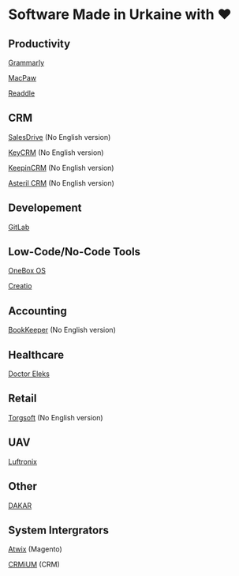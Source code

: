 # Software Made in Urkaine with ❤️

## Productivity
[Grammarly](https://www.grammarly.com/)

[MacPaw](https://macpaw.com/)

[Readdle](https://readdle.com/)

## CRM
[SalesDrive](https://salesdrive.com.ua/) (No English version)

[KeyCRM](https://keycrm.app/) (No English version)

[KeepinCRM](https://keepincrm.com/) (No English version)

[Asteril CRM](https://asteril.com/) (No English version)

## Developement
[GitLab](https://about.gitlab.com/)

## Low-Code/No-Code Tools
[OneBox OS](https://1b.app/en/)

[Creatio](https://www.creatio.com/)

## Accounting
[BookKeeper](https://bookkeeper.kiev.ua/) (No English version)

## Healthcare
[Doctor Eleks](https://doctor.eleks.com/)

## Retail
[Torgsoft](https://torgsoft.ua/) (No English version)

## UAV
[Luftronix](https://luftronix.com/)

## Other
[DAKAR](https://eleks.com/about-us/our-products/dakar-system/)

## System Intergrators
[Atwix](https://www.atwix.com/) (Magento)

[CRMiUM](https://crmium.com/) (CRM)
